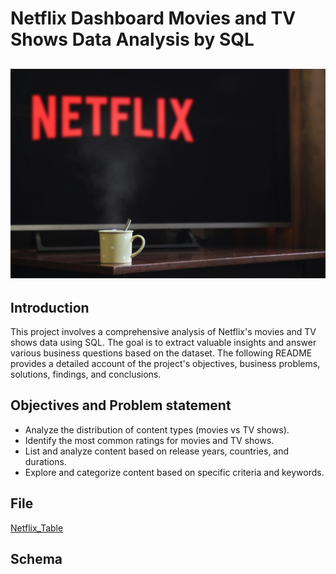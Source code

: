 # Netflix Dashboard Movies and TV Shows Data Analysis by SQL

![](netflix_image.jpg)
--

## Introduction

This project involves a comprehensive analysis of Netflix's movies and TV shows data using SQL. The goal is to extract valuable insights and answer various business questions based on the dataset. The following README provides a detailed account of the project's objectives, business problems, solutions, findings, and conclusions.

## Objectives and Problem statement

- Analyze the distribution of content types (movies vs TV shows).
- Identify the most common ratings for movies and TV shows.
- List and analyze content based on release years, countries, and durations.
- Explore and categorize content based on specific criteria and keywords.

## File

[Netflix_Table](https://github.com/Othmane-data/Netflix_Dashboard_by_SQL/blob/main/netflix_table.csv)

## Schema




